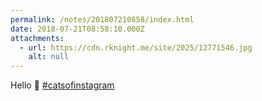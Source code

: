 ```yaml
---
permalink: /notes/201807210858/index.html
date: 2018-07-21T08:58:10.000Z
attachments:
  - url: https://cdn.rknight.me/site/2025/12771546.jpg
    alt: null
---
```


Hello 👋 <a href="https://pixelfed.social/discover/tags/catsofinstagram?src=hash" title="#catsofinstagram" class="u-url hashtag" rel="external nofollow noopener">#catsofinstagram</a>
